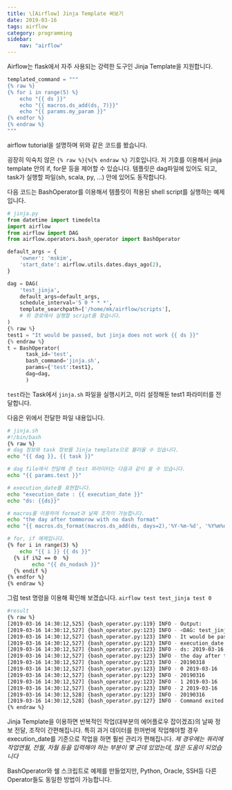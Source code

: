 ```yaml
---
title: \[Airflow] Jinja Template 써보기
date: 2019-03-16
tags: airflow
category: programming
sidebar:
    nav: "airflow"
---
```


Airflow는 flask에서 자주 사용되는 강력한 도구인 Jinja Template을 지원합니다.


```python
templated_command = """
{% raw %}
{% for i in range(5) %}
    echo "{{ ds }}"
    echo "{{ macros.ds_add(ds, 7)}}"
    echo "{{ params.my_param }}"
{% endfor %}
{% endraw %}
"""
```
airflow tutorial을 설명하며 위와 같은 코드를 봤습니다.

굉장히 익숙치 않은 `{% raw %}{%{% endraw %}` 기호입니다.
저 기호를 이용해서 jinja template 안의 if, for문 등을 제어할 수 있습니다.
템플릿은 dag파일에 있어도 되고, task가 실행할 파일(sh, scala, py, ...) 안에 있어도 동작합니다.


다음 코드는 BashOperator를 이용해서 템플릿이 적용된 shell script를 실행하는 예제입니다.

```python
# jinja.py
from datetime import timedelta
import airflow
from airflow import DAG
from airflow.operators.bash_operator import BashOperator

default_args = {
    'owner': 'mskim',
    'start_date': airflow.utils.dates.days_ago(2),
}

dag = DAG(
    'test_jinja',
    default_args=default_args,
    schedule_interval='5 0 * * *',
    template_searchpath=['/home/mk/airflow/scripts'],
    # 위 경로에서 실행할 script를 찾습니다.
)
{% raw %}
test1 = "It would be passed, but jinja does not work {{ ds }}"
{% endraw %}
t = BashOperator(
      task_id='test',
      bash_command='jinja.sh',
      params={'test':test1},
      dag=dag,
      )
```
`test`라는 Task에서 `jinja.sh` 파일을 실행시키고, 미리 설정해둔 test1 파라미터를 전달합니다.

다음은 위에서 전달한 파일 내용입니다.

```sh
# jinja.sh
#!/bin/bash
{% raw %}
# dag 정보와 task 정보를 Jinja template으로 불러올 수 있습니다.
echo "{{ dag }}, {{ task }}"

# dag file에서 전달해 준 test 파라미터는 다음과 같이 쓸 수 있습니다.
echo "{{ params.test }}"

# execution_date를 표현합니다.
echo "execution_date : {{ execution_date }}"
echo "ds: {{ds}}"

# macros를 이용하여 format과 날짜 조작이 가능합니다.
echo "the day after tommorow with no dash format"
echo "{{ macros.ds_format(macros.ds_add(ds, days=2),'%Y-%m-%d', '%Y%m%d') }}"

# for, if 예제입니다.
{% for i in range(3) %}
	echo "{{ i }} {{ ds }}"
  {% if i%2 == 0  %}
		echo "{{ ds_nodash }}"
  {% endif %}
{% endfor %}
{% endraw %}
```

그럼 test 명령을 이용해 확인해 보겠습니다.
`airflow test test_jinja test 0`


```sh
#result
{% raw %}
[2019-03-16 14:30:12,525] {bash_operator.py:119} INFO - Output:
[2019-03-16 14:30:12,527] {bash_operator.py:123} INFO - <DAG: test_jinja>, <Task(BashOperator): test>
[2019-03-16 14:30:12,527] {bash_operator.py:123} INFO - It would be passed, but jinja does not work {{ ds }}
[2019-03-16 14:30:12,527] {bash_operator.py:123} INFO - execution_date : 2019-03-16T00:00:00+00:00
[2019-03-16 14:30:12,527] {bash_operator.py:123} INFO - ds: 2019-03-16
[2019-03-16 14:30:12,527] {bash_operator.py:123} INFO - the day after tommorow with no dash format
[2019-03-16 14:30:12,527] {bash_operator.py:123} INFO - 20190318
[2019-03-16 14:30:12,527] {bash_operator.py:123} INFO - 0 2019-03-16
[2019-03-16 14:30:12,527] {bash_operator.py:123} INFO - 20190316
[2019-03-16 14:30:12,527] {bash_operator.py:123} INFO - 1 2019-03-16
[2019-03-16 14:30:12,527] {bash_operator.py:123} INFO - 2 2019-03-16
[2019-03-16 14:30:12,528] {bash_operator.py:123} INFO - 20190316
[2019-03-16 14:30:12,528] {bash_operator.py:127} INFO - Command exited with return code 0
{% endraw %}
```


Jinja Template을 이용하면 반복적인 작업(대부분의 에어플로우 잡이겠죠)의 날짜 정보 전달, 조작이 간편해집니다.
특히 과거 데이터를 한꺼번에 작업해야할 경우 execution_date를 기준으로 작업을 하면 훨씬 관리가 편해집니다.
*제 경우에는 쿼리에 작업연월, 전월, 차월 등을 입력해야 하는 부분이 몇 군데 있었는데, 많은 도움이 되었습니다*

BashOperator와 쉘 스크립트로 예제를 만들었지만, Python, Oracle, SSH등 다른 Operator들도 동일한 방법이 가능합니다.
